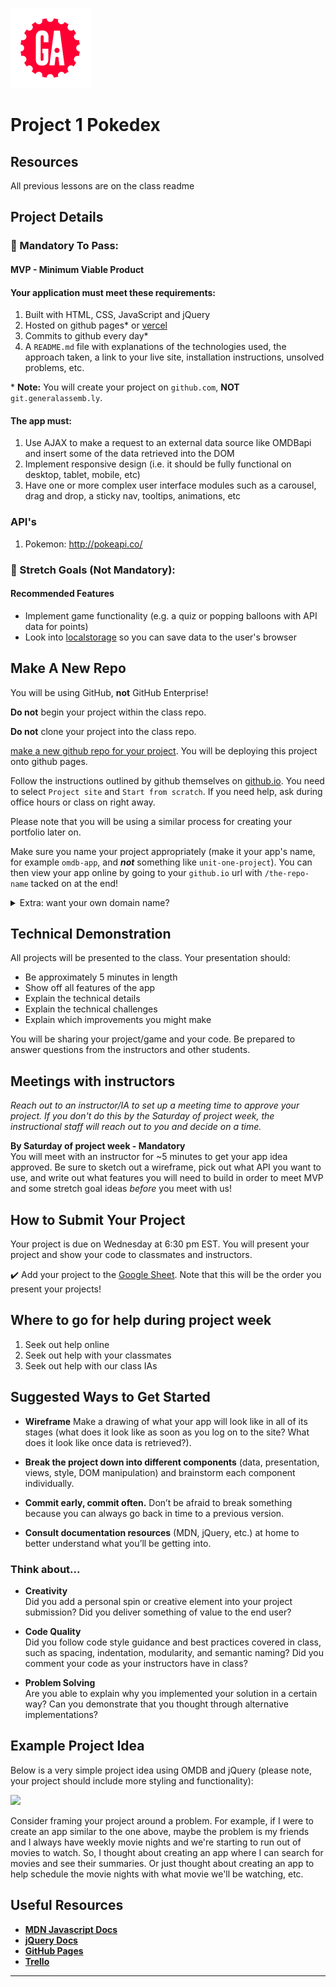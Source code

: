 ![](ga_cog.png)

# Project 1 Pokedex

## Resources

All previous lessons are on the class readme


## Project Details

### &#x1F534; Mandatory To Pass:
#### MVP - Minimum Viable Product

#### Your application must meet these requirements:

  1. Built with HTML, CSS, JavaScript and jQuery
  2. Hosted on github pages\* or [vercel](https://vercel.com)<br>
  3. Commits to github every day\*<br>
  4. A `README.md` file with explanations of the technologies used, the approach taken, a link to your live site, installation instructions, unsolved problems, etc.

\* **Note:** You will create your project on `github.com`, **NOT** `git.generalassemb.ly`.

#### The app must:

  1. Use AJAX to make a request to an external data source like OMDBapi and insert some of the data retrieved into the DOM
  1. Implement responsive design (i.e. it should be fully functional on desktop, tablet, mobile, etc)
  1. Have one or more complex user interface modules such as a carousel, drag and drop, a sticky nav, tooltips, animations, etc

### API's

  1. Pokemon: http://pokeapi.co/


### &#x1F535; Stretch Goals (Not Mandatory):
#### Recommended Features

- Implement game functionality (e.g. a quiz or popping balloons with API data for points)
- Look into [localstorage](https://developer.mozilla.org/en-US/docs/Web/API/Window/localStorage) so you can save data to the user's browser

## Make A New Repo

You will be using GitHub, **not** GitHub Enterprise!

**Do not** begin your project within the class repo.

**Do not** clone your project into the class repo.

[make a new github repo for your project](https://help.github.com/articles/create-a-repo/). You will be deploying this project onto github pages.

Follow the instructions outlined by github themselves on [github.io](https://pages.github.com/).  You need to select `Project site` and `Start from scratch`.  If you need help, ask during office hours or class on right away.

Please note that you will be using a similar process for creating your portfolio later on.

Make sure you name your project appropriately (make it your app's name, for example `omdb-app`, and _**not**_ something like `unit-one-project`). You can then view your app online by going to your `github.io` url with `/the-repo-name` tacked on at the end!

<details><summary>Extra: want your own domain name?</summary>

You can also host your github pages with your own domain name. [Here is a walktrhough from namecheap, one web hosting service](https://www.namecheap.com/support/knowledgebase/article.aspx/9645/2208/how-do-i-link-my-domain-to-github-pages)
</details>

## Technical Demonstration

All projects will be presented to the class.  Your presentation should:

* Be approximately 5 minutes in length
* Show off all features of the app
* Explain the technical details
* Explain the technical challenges
* Explain which improvements you might make

You will be sharing your project/game and your code.  Be prepared to answer questions from the instructors and other students.

## Meetings with instructors
_Reach out to an instructor/IA to set up a meeting time to approve your project. If you don't do this by the Saturday of project week, the instructional staff will reach out to you and decide on a time._

**By Saturday of project week - Mandatory**<br>
You will meet with an instructor for ~5 minutes to get your app idea approved. Be sure to sketch out a wireframe, pick out what API you want to use, and write out what features you will need to build in order to meet MVP and some stretch goal ideas _before_ you meet with us!

## How to Submit Your Project
Your project is due on Wednesday at 6:30 pm EST. You will present your project and show your code to classmates and instructors.


:heavy_check_mark: Add your project to the [Google Sheet](https://docs.google.com/spreadsheets/d/1fS22w516hrhnCq4oJuuUdUQXpVWzxLps8brO4I0ulJc/edit?pli=1#gid=0). Note that this will be the order you present your projects!


## Where to go for help during project week
1. Seek out help online
2. Seek out help with your classmates
3. Seek out help with our class IAs


## Suggested Ways to Get Started

* **Wireframe** Make a drawing of what your app will look like in all of its stages (what does it look like as soon as you log on to the site? What does it look like once data is retrieved?).

* **Break the project down into different components** (data, presentation, views, style, DOM manipulation) and brainstorm each component individually.

* **Commit early, commit often.** Don’t be afraid to break something because you can always go back in time to a previous version.

* **Consult documentation resources** (MDN, jQuery, etc.) at home to better understand what you’ll be getting into.

### Think about...

- **Creativity**  
Did you add a personal spin or creative element into your project submission? Did you deliver something of value to the end user?

- **Code Quality**  
Did you follow code style guidance and best practices covered in class, such as spacing, indentation, modularity, and semantic naming? Did you comment your code as your instructors have in class?

- **Problem Solving**  
Are you able to explain why you implemented your solution in a certain way? Can you demonstrate that you thought through alternative implementations?

## Example Project Idea

Below is a very simple project idea using OMDB and jQuery (please note, your project should include more styling and functionality):

![](https://i.imgur.com/L6hwHMR.gif)

Consider framing your project around a problem. For example, if I were to create an app similar to the one above, maybe the problem is my friends and I always have weekly movie nights and we're starting to run out of movies to watch. So, I thought about creating an app where I can search for movies and see their summaries. Or just thought about creating an app to help schedule the movie nights with what movie we'll be watching, etc.

## Useful Resources

* **[MDN Javascript Docs](https://developer.mozilla.org/en-US/docs/Web/JavaScript)**
* **[jQuery Docs](http://api.jquery.com)**
* **[GitHub Pages](https://pages.github.com)**
* **[Trello](trello.com)**

<hr>  
